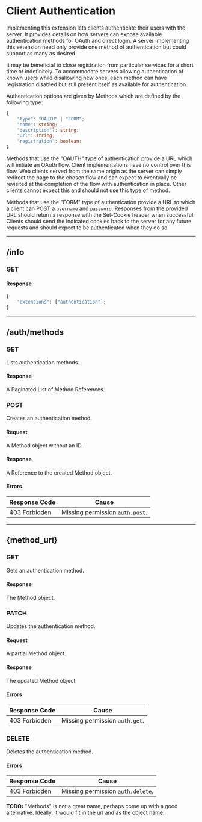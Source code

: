 Client Authentication
=====================
Implementing this extension lets clients authenticate their users with the server.
It provides details on how servers can expose available authentication methods for OAuth and direct login.
A server implementing this extension need only provide one method of authentication but could support as many as desired.

It may be beneficial to close registration from particular services for a short time or indefinitely.
To accommodate servers allowing authentication of known users while disallowing new ones, each method can have registration disabled but still present itself as available for authentication.

Authentication options are given by Methods which are defined by the following type:
```typescript
{
	"type": "OAUTH" | "FORM";
	"name": string;
	"description"?: string;
	"url": string;
	"registration": boolean;
}
```
Methods that use the "OAUTH" type of authentication provide a URL which will initiate an OAuth flow.
Client implementations have no control over this flow.
Web clients served from the same origin as the server can simply redirect the page to the chosen flow and can expect to eventually be revisited at the completion of the flow with authentication in place.
Other clients cannot expect this and should not use this type of method.

Methods that use the "FORM" type of authentication provide a URL to which a client can POST a `username` and `password`.
Responses from the provided URL should return a response with the Set-Cookie header when successful.
Clients should send the indicated cookies back to the server for any future requests and should expect to be authenticated when they do so.

--------------------------------------------------------------------------------

## /info
### GET
#### Response
```typescript
{
	"extensions": ["authentication"];
}
```

--------------------------------------------------------------------------------

## /auth/methods
### GET
Lists authentication methods.
#### Response
A Paginated List of Method References.

### POST
Creates an authentication method.
#### Request
A Method object without an ID.
#### Response
A Reference to the created Method object.
#### Errors
| Response Code | Cause                           |
|---------------|---------------------------------|
| 403 Forbidden | Missing permission `auth.post`. |

--------------------------------------------------------------------------------

## {method_uri}
### GET
Gets an authentication method.
#### Response
The Method object.

### PATCH
Updates the authentication method.
#### Request
A partial Method object.
#### Response
The updated Method object.
#### Errors
| Response Code | Cause                          |
|---------------|--------------------------------|
| 403 Forbidden | Missing permission `auth.get`. |

### DELETE
Deletes the authentication method.
#### Errors
| Response Code | Cause                             |
|---------------|-----------------------------------|
| 403 Forbidden | Missing permission `auth.delete`. |


**TODO:** "Methods" is not a great name, perhaps come up with a good alternative. Ideally, it would fit in the url and as the object name.